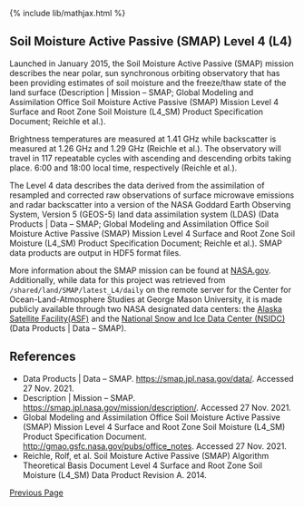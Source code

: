{% include lib/mathjax.html %}

## Soil Moisture Active Passive (SMAP) Level 4 (L4)

Launched in January 2015, the Soil Moisture Active Passive (SMAP) mission describes the near polar, sun synchronous orbiting observatory that has been providing estimates of soil moisture and the freeze/thaw state of the land surface (Description | Mission – SMAP; Global Modeling and Assimilation Office Soil Moisture Active Passive (SMAP) Mission Level 4 Surface and Root Zone Soil Moisture (L4_SM) Product Specification Document; Reichle et al.). 

Brightness temperatures are measured at 1.41 GHz while backscatter is measured at 1.26 GHz and 1.29 GHz (Reichle et al.). The observatory will travel in 117 repeatable cycles with ascending and descending orbits taking place. 6:00 and 18:00 local time, respectively (Reichle et al.). 

The Level 4 data describes the data derived from the assimilation of resampled and corrected raw observations of surface microwave emissions and radar backscatter into a version of the NASA Goddard Earth Observing System, Version 5 (GEOS-5) land data assimilation system (LDAS) (Data Products | Data – SMAP; Global Modeling and Assimilation Office Soil Moisture Active Passive (SMAP) Mission Level 4 Surface and Root Zone Soil Moisture (L4_SM) Product Specification Document; Reichle et al.). SMAP data products are output in HDF5 format files.

More information about the SMAP mission can be found at [NASA.gov]( https://smap.jpl.nasa.gov). Additionally, while data for this project was retrieved from `/shared/land/SMAP/latest_L4/daily` on the remote server for the Center for Ocean-Land-Atmosphere Studies at George Mason University, it is made publicly available through two NASA designated data centers: the [Alaska Satellite Facility(ASF)](https://asf.alaska.edu/data-sets/sar-data-sets/soil-moisture-active-passive-smap-mission/) and  the [National Snow and Ice Data Center (NSIDC)](https://nsidc.org/data/smap)(Data Products | Data – SMAP).

## References

* Data Products | Data – SMAP. https://smap.jpl.nasa.gov/data/. Accessed 27 Nov. 2021.
* Description | Mission – SMAP. https://smap.jpl.nasa.gov/mission/description/. Accessed 27 Nov. 2021.
* Global Modeling and Assimilation Office Soil Moisture Active Passive (SMAP) Mission Level 4 Surface and Root Zone Soil Moisture (L4_SM) Product Specification Document. http://gmao.gsfc.nasa.gov/pubs/office_notes. Accessed 27 Nov. 2021.
* Reichle, Rolf, et al. Soil Moisture Active Passive (SMAP) Algorithm Theoretical Basis Document Level 4 Surface and Root Zone Soil Moisture (L4_SM) Data Product Revision A. 2014.



[Previous Page](./) 


